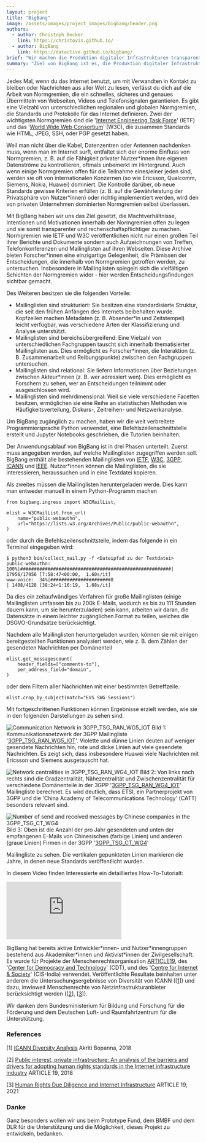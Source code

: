 ```yaml
---
layout: project
title: "BigBang"
image: /assets/images/project_images/bigbang/header.png
authors:
  - author: Christoph Becker
    link: https://christovis.github.io/
  - author: BigBang
    link: https://datactive.github.io/bigbang/
brief: "Wir machen die Produktion digitaler Infrastrukturen transparenter und rechenschaftspflichtiger."
summary: "Ziel von BigBang ist es, die Produktion digitaler Infrastrukturen transparenter und rechenschaftspflichtiger zu machen. Dies erreichen wir, indem wir deutlich machen, wer teilnimmt, entscheidet oder ausgelassen wird. Dazu werden öffentliche Mailinglisten, Dokumente und weitere netzbasierte Medien von Normgremien (z. B. IETF und W3C) untersucht. BigBang verwendet dafür statistische Analysemethoden wie Häufigkeitsverteilung, Diskurse und Zeitreihen. BigBang ist in Python programmiert und enthält Notizbücher, die es für Forschende und Bürger\\*innen mit oder ohne Erfahrung in quantitative Methoden zugänglicher machen."
---
```


Jedes Mal, wenn du das Internet benutzt, um mit Verwandten in Kontakt zu bleiben oder Nachrichten aus aller Welt zu lesen, verlässt du dich auf die Arbeit von Normgremien, die ein schnelles, sicheres und genaues Übermitteln von Webseiten, Videos und Telefonsignalen garantieren. Es gibt eine Vielzahl von unterschiedlichen regionalen und globalen Normgremien, die Standards und Protokolle für das Internet definieren. Zwei der wichtigsten Normgremien sind die '[Internet Engineering Task Force](https://www.ietf.org/)' (IETF) und das '[World Wide Web Consortium](https://www.w3.org/)' (W3C), die zusammen Standards wie HTML, JPEG, SSH, oder PGP gesetzt haben.

Weil man nicht über die Kabel, Datenzentren oder Antennen nachdenken muss, wenn man im Internet surft, entfaltet sich der enorme Einfluss von Normgremien, z. B. auf die Fähigkeit privater Nutzer\*innen ihre eigenen Datenströme zu kontrollieren, oftmals unbemerkt im Hintergrund. Auch wenn einige Normgremien offen für die Teilnahme eines/einer jeden sind, werden sie oft von internationalen Konzernen (so wie Ericsson, Qualcomm, Siemens, Nokia, Huawei) dominiert. Die Kontrolle darüber, ob neue Standards gewisse Kriterien erfüllen (z. B. auf die Gewährleistung der Privatsphäre von Nutzer\*innen) oder richtig implementiert werden, wird den von privaten Unternehmen dominierten Normgremien selbst überlassen.

Mit BigBang haben wir uns das Ziel gesetzt, die Machtverhältnisse, Intentionen und Motivationen innerhalb der Normgremien offen zu legen und sie somit transparenter und rechenschaftspflichtiger zu machen. Normgremien wie IETF und W3C veröffentlichen nicht nur einen großen Teil ihrer Berichte und Dokumente sondern auch Aufzeichnungen von Treffen, Telefonkonferenzen und Mailinglisten auf ihren Webseiten. Diese Archive bieten Forscher\*innen eine einzigartige Gelegenheit, die Prämissen der Entscheidungen, die innerhalb von Normgremien getroffen werden, zu untersuchen. Insbesondere in Mailinglisten spiegeln sich die vielfältigen Schichten der Normgremien wider - hier werden Entscheidungsfindungen sichtbar gemacht. 

Des Weiteren besitzen sie die folgenden Vorteile:
- Mailinglisten sind strukturiert: Sie besitzen eine standardisierte Struktur, die seit den frühen Anfängen des Internets beibehalten wurde. Kopfzeilen machen Metadaten (z. B. Absender\*in und Zeitstempel) leicht verfügbar, was verschiedene Arten der Klassifizierung und Analyse unterstützt.
- Mailinglisten sind bereichsübergreifend: Eine Vielzahl von unterschiedlichen Fachgruppen tauscht sich innerhalb thematisierter Mailinglisten aus. Dies ermöglicht es Forscher\*innen, die Interaktion (z. B. Zusammenarbeit und Reibungspunkte) zwischen den Fachgruppen untersuchen.
- Mailinglisten sind relational: Sie liefern Informationen über Beziehungen zwischen Akteur\*innen (z. B. wer adressiert wen). Dies ermöglicht es Forschern zu sehen, wer an Entscheidungen teilnimmt oder ausgeschlossen wird.
- Mailinglisten sind mehrdimensional: Weil sie viele verschiedene Facetten besitzen, ermöglichen sie eine Reihe an statistischen Methoden wie Häufigkeitsverteilung, Diskurs-, Zeitreihen- und Netzwerkanalyse.

Um BigBang zugänglich zu machen, haben wir die weit verbreitete Programmiersprache Python verwendet, eine Befehlszeilenschnittstelle erstellt und Jupyter Notebooks geschrieben, die Tutorien beinhalten.

Der Anwendungsablauf von BigBang ist in drei Phasen unterteilt. Zuerst muss angegeben werden, auf welche Mailinglisten zugegriffen werden soll. BigBang enthält alle bestehenden Mailinglisten von [IETF](https://github.com/datactive/bigbang/blob/main/examples/url_collections/mm.ietf.org.txt), [W3C](https://github.com/datactive/bigbang/blob/main/examples/url_collections/W3C.txt), [3GPP](https://github.com/datactive/bigbang/blob/main/examples/url_collections/listserv.3GPP.txt), [ICANN](https://github.com/datactive/bigbang/blob/main/examples/url_collections/mm.icann.org.txt) und [IEEE](https://github.com/datactive/bigbang/blob/main/examples/url_collections/listserv.IEEE.txt). Nutzer\*innen können die Mailinglisten, die sie interessieren, heraussuchen und in eine Textdatei kopieren.

Als zweites müssen die Mailinglisten heruntergeladen werde. Dies kann man entweder manuell in einem Python-Programm machen
```
from bigbang.ingress import W3CMailList,

mlist = W3CMailList.from_url(
    name="public-webauthn",
    url="https://lists.w3.org/Archives/Public/public-webauthn",
)
```
oder durch die Befehlszeilenschnittstelle, indem das folgende in ein Terminal eingegeben wird:
```
$ python3 bin/collect_mail.py -f <Dateipfad zu der Textdatei>
public-webauthn: 100%|#######################################################| 17956/17956 [7:58:47<00:00,  1.60s/it]
www-voice:  34%|######################8                                        | 1408/4128 [38:24<1:16:19,  1.68s/it]
```
Da dies ein zeitaufwändiges Verfahren für große Mailinglisten (einige Mailinglisten umfassen bis zu 200k E-Mails, wodurch es bis zu 111 Stunden dauern kann, um sie herunterzuladen) sein kann, arbeiten wir daran, die Datensätze in einem leichter zugänglichen Format zu teilen, welches die DSGVO-Grundsätze berücksichtigt.

Nachdem alle Mailinglisten heruntergeladen wurden, können sie mit einigen bereitgestellten Funktionen analysiert werden, wie z. B. dem Zählen der gesendeten Nachrichten per Domänenteil
```
mlist.get_messagescount(
    header_fields=["comments-to"],
    per_address_field="domain",
)
```
oder dem Filtern aller Nachrichten mit einer bestimmten Betreffzeile.
```
mlist.crop_by_subject(match="EVS SWG Sessions")
```
Mit fortgeschrittenen Funktionen können Ergebnisse erzielt werden, wie sie in den folgenden Darstellungen zu sehen sind.

![Communication Network in 3GPP_TSG_RAN_WG5_IOT](/assets/images/project_images/bigbang/bigbang_communication_network.png)
Bild 1: Kommunikationsnetzwerk der 3GPP Mailingliste '[3GPP_TSG_RAN_WG5_IOT](https://list.etsi.org/scripts/wa.exe?A0=3GPP_TSG_RAN_WG5_IOT)'. Violette und dünne Linien deuten auf weniger gesendete Nachrichten hin, rote und dicke Linien auf viele gesendete Nachrichten. Es zeigt sich, dass insbesondere Huawei viele Nachrichten mit Ericsson und Siemens ausgetauscht hat.

![Network centralities in 3GPP_TSG_RAN_WG4_IOT](/assets/images/project_images/bigbang/bigbang_centralities.png?raw=true)
Bild 2: Von links nach rechts sind die Gradzentralität, Nähezentralität und Zwischenzentralität für verschiedene Domänenteile in der 3GPP '[3GPP_TSG_RAN_WG4_IOT](https://list.etsi.org/scripts/wa.exe?A0=3GPP_TSG_RAN_WG4_IOT)' Mailingliste berechnet. Es wird deutlich, dass ETSI, ein Partnerprojekt von 3GPP und die 'China Academy of Telecommunications Technology' (CATT) besonders relevant sind.

![Number of send and received messages by Chinese companies in the 3GPP_TSG_CT_WG4](/assets/images/project_images/bigbang/bigbang_msgs_send_received.png?raw=true)
Bild 3: Oben ist die Anzahl der pro Jahr gesendeten und unten der empfangenen E-Mails von Chinesischen (farbige Linien) und anderen (graue Linien) Firmen in der 3GPP '[3GPP_TSG_CT_WG4](https://list.etsi.org/scripts/wa.exe?A0=3GPP_TSG_CT_WG4)' 

Mailingliste zu sehen. Die vertikalen gepunkteten Linien markieren die Jahre, in denen neue Standards veröffentlicht wurden.

In diesem Video finden Interessierte ein detailliertes How-To-Tutorialt: 

<div class="iframe-container">
    <iframe src="https://www.youtube-nocookie.com/embed/JWimku8JVqE" frameborder="0" allow="accelerometer; autoplay; encrypted-media; gyroscope; picture-in-picture" allowfullscreen></iframe>
</div>

BigBang hat bereits aktive Entwickler\*innen- und Nutzer\*innengruppen bestehend aus Akademiker\*innen und Aktivist\*innen der Zivilgesellschaft. Es wurde für Projekte der Menschenrechtsorganisation [ARTICLE19](https://www.article19.org/), des '[Center for Democracy and Technology](https://cdt.org/)' (CDT), und des '[Centre for Internet & Society](https://cis-india.org/)' (CIS-India) verwendet. Veröffentlichte Resultate beinhalten unter anderem die Untersuchungsergebnisse von Diversität von ICANN ([[1]](#1)) und dazu, inwieweit Menschenrechte von Netzinfrastrukturanbieter berücksichtigt werden ([[2]](#2), [[3]](#3)).

Wir danken dem Bundesministerium für Bildung und Forschung für die Förderung und dem Deutschen Luft- und Raumfahrtzentrum für die Unterstützung.

### References

<a id="1">[1]</a>
[ICANN Diversity Analysis](https://cis-india.org/internet-governance/blog/icann-diversity-analysis)
Akriti Bopanna, 2018

<a id="2">[2]</a>
[Public interest, private infrastructure: An analysis of the barriers and drivers for adopting human rights standards in the Internet infrastructure industry](https://www.article19.org/wp-content/uploads/2018/06/HRIA-report-UNGP_5.6.pdf)
ARTICLE 19, 2018

<a id="3">[3]</a>
[Human Rights Due Diligence and Internet Infrastructure](https://www.article19.org/wp-content/uploads/2021/06/A19-and-DIHR-pilot-project-outcome-report_FINAL.pdf)
ARTICLE 19, 2021


### Danke

Ganz besonders wollen wir uns beim Prototype Fund, dem BMBF und dem DLR für die Unterstützung und die Möglichkeit, dieses Projekt zu entwickeln, bedanken.